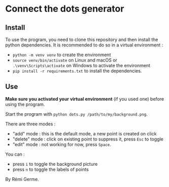 # Connect the dots generator
## Install
To use the program, you need to clone this repository and then install the python dependencies. It is recommended to do so in a virtual environment :
- `python -m venv venv` to create the environment
- `source venv/bin/activate` on Linux and macOS or `.\venv\Scripts\activate` on Windows to activate the environment
- `pip install -r requirements.txt` to install the dependencies.

## Use
**Make sure you activated your virtual environment** (if you used one) before using the program.

Start the program with `python dots.py /path/to/my/background.png`.

There are three modes :
- "add" mode : this is the default mode, a new point is created on click
- "delete" mode : click on existing point to suppress it, press `Esc` to toggle
- "edit" mode : not working for now, press `Space`.

You can :
- press `i` to toggle the background picture
- press `n` to toggle the labels of points

By Rémi Germe.